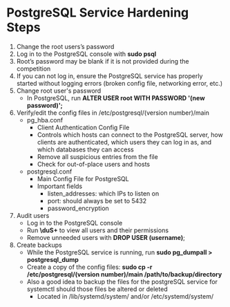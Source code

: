 # PostgreSQL Service Hardening Steps
1. Change the root users’s password
2. Log in to the PostgreSQL console with **sudo psql**
3. Root’s password may be blank if it is not provided during the competition
4. If you can not log in, ensure the PostgreSQL service has properly started without logging errors (broken config file, networking error, etc.)
5. Change root user's password
	- In PostgreSQL, run **ALTER USER root WITH PASSWORD '(new password)';**
6. Verify/edit the config files in /etc/postgresql/(version number)/main
	- pg_hba.conf
		- Client Authentication Config File
		- Controls which hosts can connect to the PostgreSQL server, how clients are authenticated, which users they can log in as, and which databases they can access
		- Remove all suspicious entries from the file
		- Check for out-of-place users and hosts
	- postgresql.conf
		- Main Config File for PostgreSQL
		- Important fields
			- listen_addresses: which IPs to listen on
			- port: should always be set to 5432
			- password_encryption
7. Audit users
	- Log in to the PostgreSQL console
	- Run **\\duS+** to view all users and their permissions
	- Remove unneeded users with **DROP USER (username)**;
8. Create backups
	- While the PostgreSQL service is running, run **sudo pg_dumpall > postgresql_dump**
	- Create a copy of the config files: **sudo cp -r /etc/postgresql/(version number)/main /path/to/backup/directory**
	- Also a good idea to backup the files for the postgreSQL service for systemctl should those files be altered or deleted
		- Located in /lib/systemd/system/ and/or /etc/systemd/system/